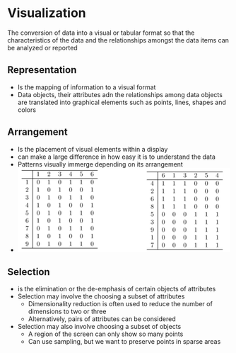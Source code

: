 # Visualization

The conversion of data into a visual or tabular format so that the characteristics of the data and the relationships amongst the data items can be analyzed or reported

## Representation

- Is the mapping of information to a visual format
- Data objects, their attributes adn the relationships among data objects are translated into graphical elements such as points, lines, shapes and colors

## Arrangement

- Is the placement of visual elements within a display
- can make a large difference in how easy it is to understand the data
- Patterns visually immerge depending on its arrangement
- ![visual example](img/2/arrange.png)

## Selection

- is the elimination or the de-emphasis of certain objects of attributes
- Selection may involve the choosing a subset of attributes
  - Dimensionality reduction is often used to reduce the number of dimensions to two or three
  - Alternatively, pairs of attributes can be considered
- Selection may also involve choosing a subset of objects
  - A region of the screen can only show so many points
  - Can use sampling, but we want to preserve points in sparse areas
